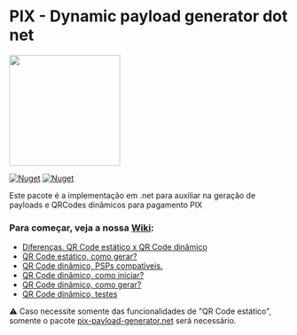 # PIX - Dynamic payload generator dot net

<img width='200' src='https://user-images.githubusercontent.com/5353685/101644586-233eb080-3a14-11eb-9cec-2172586abfde.png'/>

[![Nuget](https://img.shields.io/nuget/dt/pix-dynamic-payload-generator.net)](https://www.nuget.org/packages/pix-dynamic-payload-generator.net)
[![Nuget](https://img.shields.io/nuget/v/pix-dynamic-payload-generator.net)](https://www.nuget.org/packages/pix-dynamic-payload-generator.net)

Este pacote é a implementação em .net para auxiliar na geração de payloads e QRCodes dinâmicos para pagamento PIX

### Para começar, veja a nossa [Wiki](https://github.com/alexandresanlim/pix-dynamic-payload-generator.net/wiki):
- [Diferenças, QR Code estático x QR Code dinâmico](https://github.com/alexandresanlim/pix-dynamic-payload-generator.net/wiki/0-Diferen%C3%A7as,-QR-Code-est%C3%A1tico-x-QR-Code-din%C3%A2mico)
- [QR Code estático, como gerar?](https://github.com/alexandresanlim/pix-dynamic-payload-generator.net/wiki/1-QR-Code-est%C3%A1tico,-como-gerar%3F)
- [QR Code dinâmico, PSPs compatíveis.](https://github.com/alexandresanlim/pix-dynamic-payload-generator.net/wiki/2-QR-Code-din%C3%A2mico,-PSPs-compat%C3%ADveis.)
- [QR Code dinâmico, como iniciar?](https://github.com/alexandresanlim/pix-dynamic-payload-generator.net/wiki/3-QR-Code-din%C3%A2mico,-como-iniciar%3F)
- [QR Code dinâmico, como gerar?](https://github.com/alexandresanlim/pix-dynamic-payload-generator.net/wiki/4-QR-Code-din%C3%A2mico,-como-gerar%3F)
- [QR Code dinâmico, testes](https://github.com/alexandresanlim/pix-dynamic-payload-generator.net/wiki/5-QR-Code-din%C3%A2mico,-testes)

⚠ Caso necessite somente das funcionalidades de "QR Code estático", somente o pacote [pix-payload-generator.net](https://github.com/alexandresanlim/pix-payload-generator.net) será  necessário.
